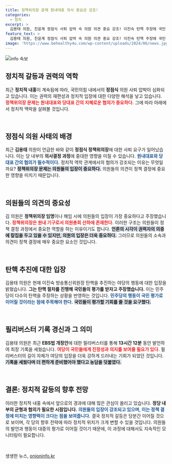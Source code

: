 ```yaml
---
title: 정책위의장 문제 원내대표 의사 중요성 강조!
categories:
  - 정치
excerpt: >
  김용태 의원, 친윤계 정점식 사퇴 압박 속 의원 의견 중요 강조! 이진숙 탄핵 주장에 국민 평가 받아보자 응수! 필리버스터로 역대 최장 토론 기록 경신까지! 국민의 선택은? 클릭하여 더 알아보세요!
feature_text: >
  김용태 의원, 친윤계 정점식 사퇴 압박 속 의원 의견 중요 강조! 이진숙 탄핵 주장에 국민 평가 받아보자 응수! 필리버스터로 역대 최장 토론 기록 경신까지! 국민의 선택은? 클릭하여 더 알아보세요!
image: 'https://www.behealthy4u.com/wp-content/uploads/2024/06/news.jpg'
---
```


<p><img src="https://www.behealthy4u.com/wp-content/uploads/2024/06/news.jpg" alt="info 속보" /></p>

<h2 data-ke-size="size26">정치적 갈등과 권력의 역학</h2>

<p data-ke-size="size16">최근 <b>정치적 내홍</b>이 계속됨에 따라, 국민의힘 내에서의 <b>정점식</b> 의원 사퇴 압박이 심화되고 있습니다. 이는 권력의 재편성과 정치적 입장에 대한 다양한 해석을 낳고 있습니다. <b><span style="color: #ee2323;">정책위의장 문제는 원내대표와 당대표 간의 지혜로운 협의가 중요하다.</span></b> 그에 따라 아래에서 정치적 맥락을 살펴볼 것입니다.</p>

<p data-ke-size="size16">&nbsp;</p>

<h2 data-ke-size="size26">정점식 의원 사태의 배경</h2>

<p data-ke-size="size16">최근 <b>김용태</b> 의원이 언급한 바와 같이 <b>정점식 정책위의장</b>에 대한 사퇴 요구가 일어났습니다. 이는 당 내부의 <b>의사결정 과정</b>에 중대한 영향을 미칠 수 있습니다. <b><span style="color: #1a5490;">원내대표와 당대표 간의 협의가 필수적이다.</span></b> 정치적 역학 관계에서의 협의가 강조되는 이유는 무엇일까요? <b><span style="background-color: #21538527;">정책위의장 문제는 의원들의 입장이 중요하다.</span></b> 의원들의 의견이 정책 결정에 중요한 영향을 미치기 때문입니다.</p>

<p data-ke-size="size16">&nbsp;</p>

<h2 data-ke-size="size26">의원들의 의견의 중요성</h2>

<p data-ke-size="size16">김 의원은 <b>정책위의장 임명</b>이나 해임 시에 의원들의 입장이 가장 중요하다고 주장했습니다. <b><span style="color: #ee2323;">정책위의장은 원내 기구로서 의원총회 산하에 존재한다.</span></b> 이러한 구조는 의원들이 정책 결정 과정에서 중요한 역할을 하는 이유이기도 합니다. <b><span style="background-color: #21538527;">언론의 시각이 권력자의 의중에 칼집을 두고 있을 수 있지만, 의원의 입장은 더욱 중요하다.</span></b> 그러므로 의원들의 소속과 의견이 정책 결정에 매우 중요한 요소인 것입니다.</p>

<p data-ke-size="size16">&nbsp;</p>

<h2 data-ke-size="size26">탄핵 추진에 대한 입장</h2>

<p data-ke-size="size16">김용태 의원은 현재 이진숙 방송통신위원장 탄핵을 추진하는 야당의 행동에 대한 입장을 밝혔습니다. <b>그는 탄핵 절차를 진행해 국민들의 평가를 받자고 주장했습니다.</b> 이는 민주당이 다수의 탄핵을 주장하는 상황을 반영하는 것입니다. <b><span style="color: #1a5490;">민주당의 행동이 국민 평가로 이어질 것이라는 점에 주목해야 한다.</span></b> <b><span style="background-color: #21538527;">국민들이 평가할 기회를 줄 것을 요구했다.</span></b></p>

<p data-ke-size="size16">&nbsp;</p>

<h2 data-ke-size="size26">필리버스터 기록 경신과 그 의미</h2>

<p data-ke-size="size16">김용태 의원은 최근 <b>EBS법 개정안</b>에 대한 필리버스터를 통해 <b>13시간 12분</b> 동안 발언하여 최장 기록을 세웠습니다. <b><span style="color: #ee2323;">여당이 국민들에게 진정성과 의지를 보여줄 필요가 있다.</span></b> 필리버스터의 길이 자체가 여당의 입장을 더욱 강하게 드러내는 기회가 되었던 것입니다. <b><span style="background-color: #21538527;">기록을 세웠다며 더 편하게 준비했어야 했다고 농담을 덧붙였다.</span></b></p>

<p data-ke-size="size16">&nbsp;</p>

<h2 data-ke-size="size26">결론: 정치적 갈등의 향후 전망</h2>

<p data-ke-size="size16">이러한 정치적 내홍 속에서 앞으로의 경과에 대해 많은 관심이 쏠리고 있습니다. <b>정당 내부의 균형과 협의가 필요한 시점입니다.</b> <b><span style="color: #1a5490;">의원들의 입장이 강조되고 있으며, 이는 정책 결정에 미치는 영향력이 크다는 점을 보여줍니다.</span></b> 결국 정치적 갈등은 당분간 이어질 것으로 보이며, 각 당의 향후 전략에 따라 정치적 위치가 크게 변할 수 있을 것입니다. 의원들의 발언과 행동이 대중의 평가로 이어질 것이기 때문에, 이 과정에 대해서도 지속적인 모니터링이 필요합니다.</p>

<p data-ke-size="size16">&nbsp;</p>
생생한 뉴스, <a href="https://onioninfo.kr" rel="dofollow">onioninfo.kr</a>


